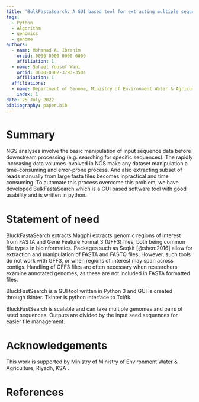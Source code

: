 ```yaml
---
title: 'BulkFastaSearch: A GUI based tool for extracting multiple sequences using their ids (.txt) from a bigger file (.fasta, fasta.gz) altogether'
tags:  
  - Python
  - Algorithm
  - genomics
  - genome
authors:
  - name: Mohanad A. Ibrahim 
    orcid: 0000-0000-0000-0000
    affiliation: 1
  - name: Suheel Yousuf Wani
    orcid: 0000-0002-3793-3504
    affiliation: 1
  affiliations:
  - name: Department of Genome, Ministry of Environment Water & Agriculture, Riyadh, KSA
    index: 1
date: 25 July 2022  
bibliography: paper.bib
---
```


# Summary
NGS analyses involve the basic manipulation of input sequence data before downstream processing (e.g. searching for specific sequences). The rapidly increasing data volumes involved in NGS make any dataset manipulation a time-consuming and error-prone process. And also extracting subset of reads manually from large fasta files becomes inpractical and time consuming. To automate this process overcome this problem, we have developed BulkFastaSearch which is a GUI based software tool with good usability and is written in python.
# Statement of need
BluckFastaSearch extracts Magphi extracts genomic regions of interest from FASTA and Gene Feature Format 3 (GFF3) files, both being common file types in bioinformatics. Packages such as Seqkit [@shen:2016] allow for extraction and manipulation of FASTA and FASTQ files; However, such tools do not work with GFF3, or when regions of interest may span across contigs. Handling of GFF3 files are often necessary when researchers examine annotated genomes, as these are not included in FASTA formatted files.  

BluckFastSearch is a GUI tool written in Python 3 and GUI is created through tkinter. Tkinter is python interface to Tcl/tk.   

BluckFastSearch is scalable and can take multiple genomes and pairs of seed sequences. Outputs are divided by the input seed sequences for easier file management.

# Acknowledgements
This work is supported by Ministry of Ministry of Environment Water & Agriculture, Riyadh, KSA .

# References
